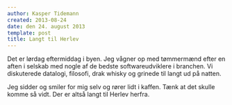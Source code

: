 ```yaml
---
author: Kasper Tidemann
created: 2013-08-24
date: den 24. august 2013
template: post
title: Langt til Herlev
---
```


Det er lørdag eftermiddag i byen. Jeg vågner op med tømmermænd efter en aften i selskab med nogle af de bedste softwareudviklere i branchen. Vi diskuterede datalogi, filosofi, drak whisky og grinede til langt ud på natten.

Jeg sidder og smiler for mig selv og rører lidt i kaffen. Tænk at det skulle komme så vidt. Der er altså langt til Herlev herfra.